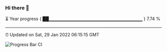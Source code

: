 ### Hi there 👋

⏳ Year progress { ██▁▁▁▁▁▁▁▁▁▁▁▁▁▁▁▁▁▁▁▁▁▁▁▁▁▁▁▁ } 7.74 %

---

⏰ Updated on Sat, 29 Jan 2022 06:15:15 GMT

![Progress Bar CI](https://github.com/liununu/liununu/workflows/Progress%20Bar%20CI/badge.svg)
